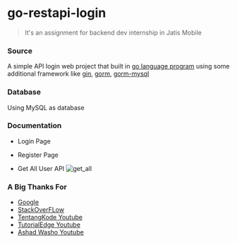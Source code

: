 # go-restapi-login

> It's an assignment for backend dev internship in Jatis Mobile

### Source
A simple API login web project that built in [go language program](https://go.dev/) using some additional framework like [gin](github.com/gin-gonic/gin), [gorm](gorm.io/gorm), [gorm-mysql](gorm.io/driver/mysql) 

### Database
Using MySQL as database

### Documentation
- Login Page

- Register Page

- Get All User API
![get_all](https://ibb.co/Hx9yj8J)


### A Big Thanks For 
- [Google](https://www.google.com/)
- [StackOverFLow](https://stackoverflow.com/)
- [TentangKode Youtube](https://www.youtube.com/c/TentangKode)
- [TutorialEdge Youtube](https://www.youtube.com/c/Tutorialedge)
- [Ashad Washo Youtube](https://www.youtube.com/channel/UCXnunTRjskyDasOyGyDhSXA)
